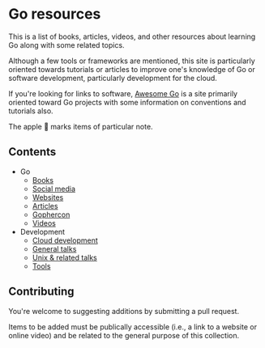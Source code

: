 # Go resources

This is a list of books, articles, videos, and other resources about learning Go along with some related topics.

Although a few tools or frameworks are mentioned, this site is particularly oriented towards tutorials or articles to improve one's knowledge of Go or software development, particularly development for the cloud.

If you're looking for links to software, [Awesome Go](https://github.com/avelino/awesome-go/) is a site primarily oriented toward Go projects with some information on conventions and tutorials also.

The apple &#x1F34E; marks items of particular note.


## Contents

- Go
	- [Books](docs/books.md)
	- [Social media](docs/social.md)
	- [Websites](docs/web.md)
	- [Articles](docs/articles.md)
	- [Gophercon](docs/gophercon.md)
	- [Videos](docs/videos.md)
- Development
	- [Cloud development](docs/cloud.md)
	- [General talks](docs/smart.md)
	- [Unix & related talks](docs/unix.md)
	- [Tools](docs/tools.md)


## Contributing

You're welcome to suggesting additions by submitting a pull request.

Items to be added must be publically accessible (i.e., a link to a website or online video) and be related to the general purpose of this collection.
